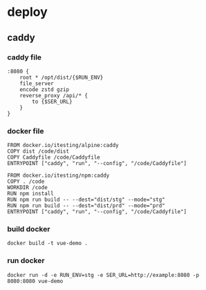 # deploy

## caddy

### caddy file
```
:8080 {
    root * /opt/dist/{$RUN_ENV}
    file_server
    encode zstd gzip
    reverse_proxy /api/* {
        to {$SER_URL}
    }
}
```

### docker file
```
FROM docker.io/itesting/alpine:caddy
COPY dist /code/dist
COPY Caddyfile /code/Caddyfile
ENTRYPOINT ["caddy", "run", "--config", "/code/Caddyfile"]
```

```
FROM docker.io/itesting/npm:caddy
COPY . /code
WORKDIR /code
RUN npm install
RUN npm run build -- --dest="dist/stg" --mode="stg"
RUN npm run build -- --dest="dist/prd" --mode="prd"
ENTRYPOINT ["caddy", "run", "--config", "/code/Caddyfile"]
```

### build docker
```
docker build -t vue-demo .
```

### run docker
```
docker run -d -e RUN_ENV=stg -e SER_URL=http://example:8080 -p 8080:8080 vue-demo
```
